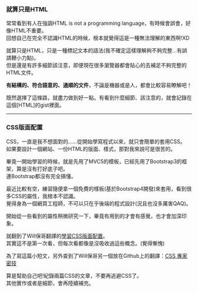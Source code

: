 <h3>就算只是HTML</h3>

常常看到有人在強調HTML is not a programming language，有時候會誤會，好像HTML不重要。  
回想自己在完全不認識HTML的時候，根本就覺得這是一種無法理解的東西啊!XD  
  
就算只是HTML，只是一種標記文本的語法(我不確定這樣理解夠不夠完整...有誤請鞭小力點)。  
但是還是有許多細節該注意，即便現在很多瀏覽器都會貼心的去補足不夠完整的HTML文件。  

**有結構的、符合語意的、通順的文件**，不論是機器或是人，都會比較容易瞭解吧！  
  
既然選擇了這條路，就盡力做到好一點。有看到什麼細節、該注意的，就會記錄在這個[HTML]的gist裡面。  
  
<hr/>  
    
<h3>CSS版面配置</h3>
CSS，一直是我不想面對的……從開始學寫程式以來，就只會簡單的套用CSS。  
如果要設計一個網站、一份HTML的版面、樣式，那對我來說可是很苦的。

畢竟一開始學習的時候，就是先用了MVC5的模板，已經先用了Bootstrap3的框架，算是沒有打好底子吧。  
連Bootstrap都沒有完全搞懂。

最近比較有空，練習隨便拿一個免費的樣板(基於Bootstrap4開發)來套用，看到很多CSS的屬性，我根本不認識。  
覺得身為一個網頁工程師，不可以只在乎後端的程式設計(況且也沒多厲害QAQ)。

開始從一些看到的屬性稍微研究一下，畢竟有用到的才會有感覺，也才會加深印象。  

就翻到了Will保哥翻譯的[學習CSS版面配置](https://zh-tw.learnlayout.com/)。   
其實這不是第一次看，但每次看都像是沒吸收過這些概念。(覺得慚愧)

為了寫這篇小短文，另外查到了Will保哥另一個放在Github上的翻譯：[CSS 專家密技](https://github.com/AllThingsSmitty/css-protips/tree/master/translations/zh-TW?utm_source=Facebook_PicSee)

算是幫助自己吧!紀錄兩篇CSS的文章，不要再逃避CSS了。  
其他實作或者是細節，會再陸續補充。
